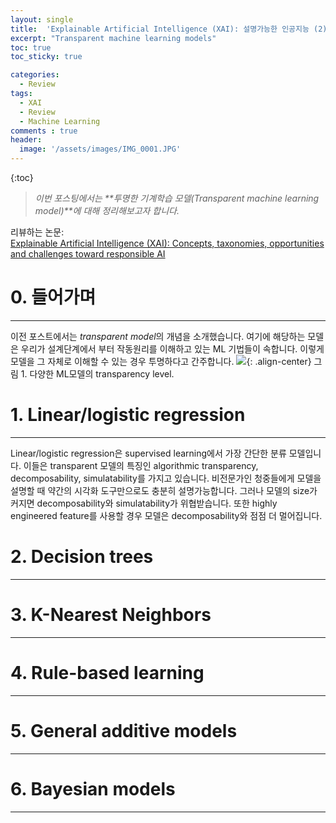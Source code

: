 ```yaml
---
layout: single
title:  'Explainable Artificial Intelligence (XAI): 설명가능한 인공지능 (2)'
excerpt: "Transparent machine learning models"
toc: true
toc_sticky: true

categories:
  - Review
tags:
  - XAI
  - Review
  - Machine Learning
comments : true
header:
  image: '/assets/images/IMG_0001.JPG'
---
```

{:toc}


> _이번 포스팅에서는 **투명한 기계학습 모델(Transparent machine learning model)**에 대해 정리해보고자 합니다._

리뷰하는 논문:  
[Explainable Artificial Intelligence (XAI): Concepts, taxonomies, opportunities and challenges toward responsible AI](https://www.sciencedirect.com/science/article/pii/S1566253519308103)

# 0. 들어가며
-------
이전 포스트에서는 *transparent model*의 개념을 소개했습니다. 여기에 해당하는 모델은 우리가 설계단계에서 부터 작동원리를 이해하고 있는 ML 기법들이 속합니다. 이렇게 모델을 그 자체로 이해할 수 있는 경우 투명하다고 간주합니다.
![](https://ars.els-cdn.com/content/image/1-s2.0-S1566253519308103-gr5.jpg){: .align-center}
그림 1. 다양한 ML모델의 transparency level.

# 1. Linear/logistic regression
--------
Linear/logistic regression은 supervised learning에서 가장 간단한 분류 모델입니다. 이들은 transparent 모델의 특징인 algorithmic transparency, decomposability, simulatability를 가지고 있습니다.
비전문가인 청중들에게 모델을 설명할 때 약간의 시각화 도구만으로도 충분히 설명가능합니다. 그러나 모델의 size가 커지면 decomposability와 simulatability가 위협받습니다.
또한 highly engineered feature를 사용할 경우 모델은 decomposability와 점점 더 멀어집니다. 
# 2. Decision trees
--------
# 3. K-Nearest Neighbors
--------
# 4. Rule-based learning
--------
# 5. General additive models
--------
# 6. Bayesian models
--------
